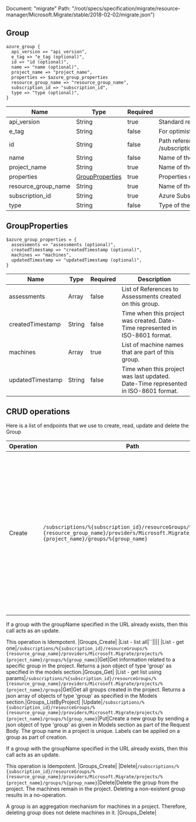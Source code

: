 Document: "migrate"
Path: "/root/specs/specification/migrate/resource-manager/Microsoft.Migrate/stable/2018-02-02/migrate.json")

## Group

```puppet
azure_group {
  api_version => "api_version",
  e_tag => "e_tag (optional)",
  id => "id (optional)",
  name => "name (optional)",
  project_name => "project_name",
  properties => $azure_group_properties
  resource_group_name => "resource_group_name",
  subscription_id => "subscription_id",
  type => "type (optional)",
}
```

| Name        | Type           | Required       | Description       |
| ------------- | ------------- | ------------- | ------------- |
|api_version | String | true | Standard request header. Used by service to identify API version used by client. |
|e_tag | String | false | For optimistic concurrency control. |
|id | String | false | Path reference to this group. /subscriptions/{subscriptionId}/resourceGroups/{resourceGroupName}/providers/Microsoft.Migrate/projects/{projectName}/groups/{groupName} |
|name | String | false | Name of the group. |
|project_name | String | true | Name of the Azure Migrate project. |
|properties | [GroupProperties](#groupproperties) | true | Properties of the group. |
|resource_group_name | String | true | Name of the Azure Resource Group that project is part of. |
|subscription_id | String | true | Azure Subscription Id in which project was created. |
|type | String | false | Type of the object = [Microsoft.Migrate/projects/groups]. |
        
## GroupProperties

```puppet
$azure_group_properties = {
  assessments => "assessments (optional)",
  createdTimestamp => "createdTimestamp (optional)",
  machines => "machines",
  updatedTimestamp => "updatedTimestamp (optional)",
}
```

| Name        | Type           | Required       | Description       |
| ------------- | ------------- | ------------- | ------------- |
|assessments | Array | false | List of References to Assessments created on this group. |
|createdTimestamp | String | false | Time when this project was created. Date-Time represented in ISO-8601 format. |
|machines | Array | true | List of machine names that are part of this group. |
|updatedTimestamp | String | false | Time when this project was last updated. Date-Time represented in ISO-8601 format. |



## CRUD operations

Here is a list of endpoints that we use to create, read, update and delete the Group

| Operation | Path | Verb | Description | OperationID |
| ------------- | ------------- | ------------- | ------------- | ------------- |
|Create|`/subscriptions/%{subscription_id}/resourceGroups/%{resource_group_name}/providers/Microsoft.Migrate/projects/%{project_name}/groups/%{group_name}`|Put|Create a new group by sending a json object of type 'group' as given in Models section as part of the Request Body. The group name in a project is unique. Labels can be applied on a group as part of creation.

If a group with the groupName specified in the URL already exists, then this call acts as an update.

This operation is Idempotent.
|Groups_Create|
|List - list all|``||||
|List - get one|`/subscriptions/%{subscription_id}/resourceGroups/%{resource_group_name}/providers/Microsoft.Migrate/projects/%{project_name}/groups/%{group_name}`|Get|Get information related to a specific group in the project. Returns a json object of type 'group' as specified in the models section.|Groups_Get|
|List - get list using params|`/subscriptions/%{subscription_id}/resourceGroups/%{resource_group_name}/providers/Microsoft.Migrate/projects/%{project_name}/groups`|Get|Get all groups created in the project. Returns a json array of objects of type 'group' as specified in the Models section.|Groups_ListByProject|
|Update|`/subscriptions/%{subscription_id}/resourceGroups/%{resource_group_name}/providers/Microsoft.Migrate/projects/%{project_name}/groups/%{group_name}`|Put|Create a new group by sending a json object of type 'group' as given in Models section as part of the Request Body. The group name in a project is unique. Labels can be applied on a group as part of creation.

If a group with the groupName specified in the URL already exists, then this call acts as an update.

This operation is Idempotent.
|Groups_Create|
|Delete|`/subscriptions/%{subscription_id}/resourceGroups/%{resource_group_name}/providers/Microsoft.Migrate/projects/%{project_name}/groups/%{group_name}`|Delete|Delete the group from the project. The machines remain in the project. Deleting a non-existent group results in a no-operation.

A group is an aggregation mechanism for machines in a project. Therefore, deleting group does not delete machines in it.
|Groups_Delete|